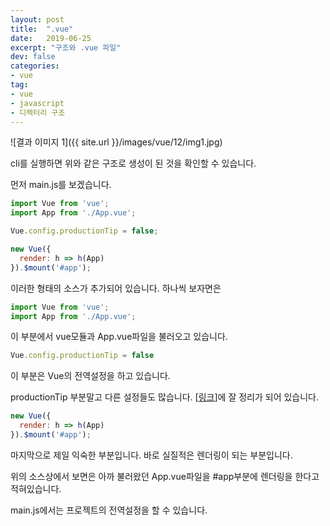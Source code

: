 ```yaml
---
layout: post
title:  ".vue"
date:   2019-06-25
excerpt: "구조와 .vue 파일"
dev: false
categories:
- vue
tag:
- vue
- javascript
- 디렉터리 구조
---
```


![결과 이미지 1]({{ site.url }}/images/vue/12/img1.jpg)

cli를 실행하면 위와 같은 구조로 생성이 된 것을 확인할 수 있습니다.

먼저 main.js를 보겠습니다.

```javascript
import Vue from 'vue';
import App from './App.vue';

Vue.config.productionTip = false;

new Vue({
  render: h => h(App)
}).$mount('#app');
```

이러한 형태의 소스가 추가되어 있습니다. 하나씩 보자면은 

```javascript
import Vue from 'vue';
import App from './App.vue';
```

이 부분에서 vue모듈과 App.vue파일을 불러오고 있습니다.

```javascript
Vue.config.productionTip = false
```

이 부분은 Vue의 전역설정을 하고 있습니다.

productionTip 부분말고 다른 설정들도 많습니다. [[링크](https://kr.vuejs.org/v2/api/index.html#%EC%A0%84%EC%97%AD-%EC%84%A4%EC%A0%95)]에 잘 정리가 되어 있습니다.

```javascript
new Vue({
  render: h => h(App)
}).$mount('#app');
```
마지막으로 제일 익숙한 부분입니다. 바로 실질적은 렌더링이 되는 부분입니다.

위의 소스상에서 보면은 아까 불러왔던 App.vue파일을 #app부분에 렌더링을 한다고 적혀있습니다.

main.js에서는 프로젝트의 전역설정을 할 수 있습니다.
